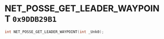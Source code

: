 # NET_POSSE_GET_LEADER_WAYPOINT `0x9DDB29B1`

```cpp
int NET_POSSE_GET_LEADER_WAYPOINT(int _Unk0);
```